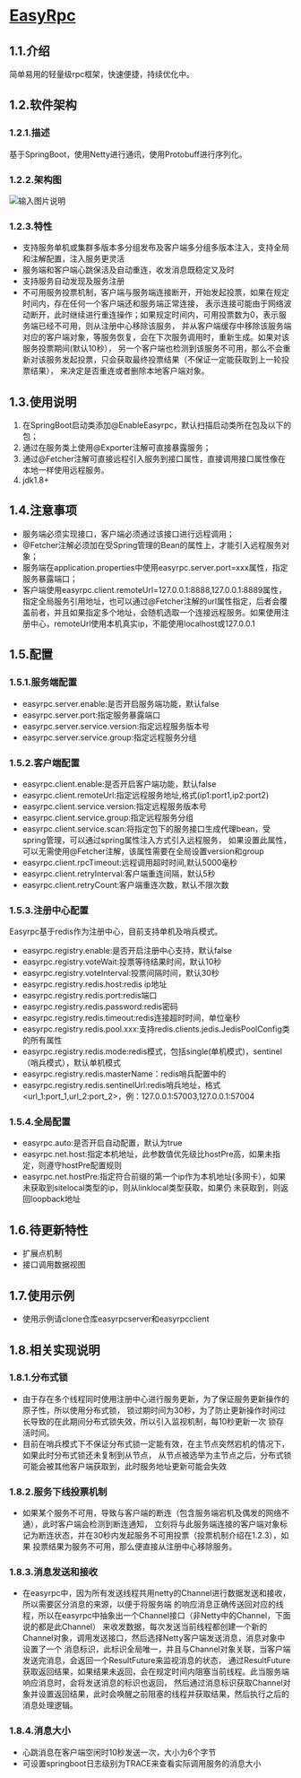 # [EasyRpc](https://mdui.org)

## 1.1.介绍 

简单易用的轻量级rpc框架，快速便捷，持续优化中。

## 1.2.软件架构  

### 1.2.1.描述  
基于SpringBoot，使用Netty进行通讯，使用Protobuff进行序列化。
### 1.2.2.架构图
![输入图片说明](https://images.gitee.com/uploads/images/2020/1109/220354_6fd236a1_1738997.png "20201109.png")
### 1.2.3.特性  
- 支持服务单机或集群多版本多分组发布及客户端多分组多版本注入，支持全局和注解配置，注入服务更灵活    
- 服务端和客户端心跳保活及自动重连，收发消息既稳定又及时   
- 支持服务自动发现及服务注册  
- 不可用服务投票机制，客户端与服务端连接断开，开始发起投票，如果在规定时间内，存在任何一个客户端还和服务端正常连接， 
表示连接可能由于网络波动断开，此时继续进行重连操作；如果规定时间内，可用投票数为0，表示服务端已经不可用，则从注册中心移除该服务，
并从客户端缓存中移除该服务端对应的客户端对象，等服务恢复，会在下次服务调用时，重新生成。如果对该服务投票期间(默认10秒）， 
另一个客户端也检测到该服务不可用，那么不会重新对该服务发起投票，只会获取最终投票结果（不保证一定能获取到上一轮投票结果），
来决定是否重连或者删除本地客户端对象。

## 1.3.使用说明  

1. 在SpringBoot启动类添加@EnableEasyrpc，默认扫描启动类所在包及以下的包；  
2. 通过在服务类上使用@Exporter注解可直接暴露服务；  
3. 通过@Fetcher注解可直接远程引入服务到接口属性，直接调用接口属性像在本地一样使用远程服务。  
4. jdk1.8+
## 1.4.注意事项

- 服务端必须实现接口，客户端必须通过该接口进行远程调用；  
- @Fetcher注解必须加在受Spring管理的Bean的属性上，才能引入远程服务对象；  
- 服务端在application.properties中使用easyrpc.server.port=xxx属性，指定服务暴露端口；  
- 客户端使用easyrpc.client.remoteUrl=127.0.0.1:8888,127.0.0.1:8889属性，指定全局服务引用地址，也可以通过@Fetcher注解的url属性指定，后者会覆盖前者，并且如果指定多个地址，会随机选取一个连接远程服务。如果使用注册中心，remoteUrl使用本机真实ip，不能使用localhost或127.0.0.1  

## 1.5.配置  

### 1.5.1.服务端配置  
- easyrpc.server.enable:是否开启服务端功能，默认false 
- easyrpc.server.port:指定服务暴露端口  
- easyrpc.server.service.version:指定远程服务版本号  
- easyrpc.server.service.group:指定远程服务分组  

### 1.5.2.客户端配置 
- easyrpc.client.enable:是否开启客户端功能，默认false
- easyrpc.client.remoteUrl:指定远程服务地址,格式(ip1:port1,ip2:port2)  
- easyrpc.client.service.version:指定远程服务版本号  
- easyrpc.client.service.group:指定远程服务分组  
- easyrpc.client.service.scan:将指定包下的服务接口生成代理bean，受spring管理，可以通过spring属性注入方式引入远程服务，
如果设置此属性，可以无需使用@Fetcher注解，该属性需要在全局设置version和group
- easyrpc.client.rpcTimeout:远程调用超时时间,默认5000毫秒  
- easyrpc.client.retryInterval:客户端重连间隔，默认5秒   
- easyrpc.client.retryCount:客户端重连次数，默认不限次数  

### 1.5.3.注册中心配置
Easyrpc基于redis作为注册中心，目前支持单机及哨兵模式。 
- easyrpc.registry.enable:是否开启注册中心支持，默认false  
- easyrpc.registry.voteWait:投票等待结果时间，默认10秒   
- easyrpc.registry.voteInterval:投票间隔时间，默认30秒  
- easyrpc.registry.redis.host:redis ip地址
- easyrpc.registry.redis.port:redis端口  
- easyrpc.registry.redis.password:redis密码   
- easyrpc.registry.redis.timeout:redis连接超时时间，单位毫秒    
- easyrpc.registry.redis.pool.xxx:支持redis.clients.jedis.JedisPoolConfig类的所有属性 
- easyrpc.registry.redis.mode:redis模式，包括single(单机模式)，sentinel（哨兵模式），默认单机模式
- easyrpc.registry.redis.masterName：redis哨兵配置中的<master-name>
- easyrpc.registry.redis.sentinelUrl:redis哨兵地址，格式<url_1:port_1,url_2:port_2>，例：127.0.0.1:57003,127.0.0.1:57004

### 1.5.4.全局配置
- easyrpc.auto:是否开启自动配置，默认为true  
- easyrpc.net.host:指定本机地址，此参数值优先级比hostPre高，如果未指定，则遵守hostPre配置规则    
- easyrpc.net.hostPre:指定符合前缀的第一个ip作为本机地址(多网卡），如果未获取到sitelocal类型的ip，则从linklocal类型获取，如果仍
未获取到，则返回loopback地址  
## 1.6.待更新特性  
- 扩展点机制  
- 接口调用数据视图  
  
## 1.7.使用示例
- 使用示例请clone仓库easyrpcserver和easyrpcclient

## 1.8.相关实现说明
### 1.8.1.分布式锁
- 由于存在多个线程同时使用注册中心进行服务更新，为了保证服务更新操作的原子性，所以使用分布式锁，
锁过期时间为30秒，为了防止更新操作时间过长导致的在此期间分布式锁失效，所以引入监视机制，每10秒更新一次
锁存活时间。
- 目前在哨兵模式下不保证分布式锁一定能有效，在主节点突然宕机的情况下，如果此时分布式锁还未复制到从节点，
从节点被选举为主节点之后，分布式锁可能会被其他客户端获取到，此时服务地址更新可能会失效  
### 1.8.2.服务下线投票机制
- 如果某个服务不可用，导致与客户端的断连（包含服务端宕机及偶发的网络不通），此时客户端会检测到断连通知，
立刻将与此服务端连接的客户端对象标记为断连状态，并在30秒内发起服务不可用投票（投票机制介绍在1.2.3），如果
投票结果为服务不可用，那么便直接从注册中心移除服务。
### 1.8.3.消息发送和接收
- 在easyrpc中，因为所有发送线程共用netty的Channel进行数据发送和接收，所以需要区分消息的来源，以便于将服务端
的响应消息正确传送回对应的线程，所以在easyrpc中抽象出一个Channel接口（非Netty中的Channel，下面说的都是此Channel）
来收发数据，每次发送当前线程都创建一个新的Channel对象，调用发送接口，然后选择Netty客户端发送消息，消息对象中设置了一个
消息标识，此标识全局唯一，并且与Channel对象关联，当客户端发送完消息，会返回一个ResultFuture来监视消息的状态，
通过ResultFuture获取返回结果，如果结果未返回，会在规定时间内阻塞当前线程。此当服务端响应消息时，会将发送消息的标识也返回，
然后通过消息标识获取Channel对象并设置返回结果，此时会唤醒之前阻塞的线程并获取结果，然后执行之后的消息处理逻辑。
### 1.8.4.消息大小
- 心跳消息在客户端空闲时10秒发送一次，大小为6个字节
- 可设置springboot日志级别为TRACE来查看实际调用服务的消息大小